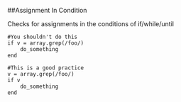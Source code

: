 ##Assignment In Condition

Checks for assignments in the conditions of if/while/until

```
#You shouldn't do this
if v = array.grep(/foo/)
	do_something
end

#This is a good practice
v = array.grep(/foo/)
if v
	do_something
end
```